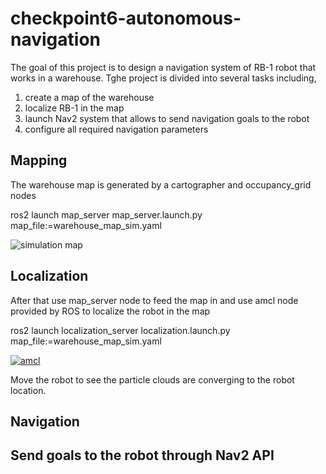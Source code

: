 # checkpoint6-autonomous-navigation

<p>The goal of this project is to design a navigation system of RB-1 robot that works in a warehouse. Tghe project is divided into several tasks including,</p>

<ol>
  <li>create a map of the warehouse</li>
  <li>localize RB-1 in the map</li>
  <li>launch Nav2 system that allows to send navigation goals to the robot</li>
  <li>configure all required navigation parameters</li>
</ol>

## Mapping
<p>The warehouse map is generated by a cartographer and occupancy_grid nodes</p>

ros2 launch map_server map_server.launch.py map_file:=warehouse_map_sim.yaml

<img alt="simulation map" src="https://github.com/ptientho/checkpoint6-autonomous-navigation/blob/main/Screen%20Shot%202023-09-21%20at%2010.47.23%20PM.png"/>

## Localization
<p>After that use map_server node to feed the map in and use amcl node provided by ROS to localize the robot in the map</p>

ros2 launch localization_server localization.launch.py map_file:=warehouse_map_sim.yaml


[![amcl](https://res.cloudinary.com/marcomontalbano/image/upload/v1695352298/video_to_markdown/images/google-drive--19I_8vkm8f01p3NrhUAf2V0YU56Jd_aE3-c05b58ac6eb4c4700831b2b3070cd403.jpg)](https://drive.google.com/file/d/19I_8vkm8f01p3NrhUAf2V0YU56Jd_aE3/view?usp=sharing "amcl")

<p>Move the robot to see the particle clouds are converging to the robot location.</p>

## Navigation

## Send goals to the robot through Nav2 API
